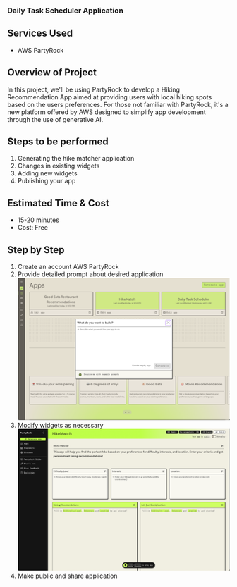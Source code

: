### Daily Task Scheduler Application

## Services Used
- AWS PartyRock

## Overview of Project
In this project, we'll be using PartyRock to develop a Hiking Recommendation App aimed at providing users with local hiking spots based on the users preferences. For those not familiar with PartyRock, it's a new platform offered by AWS designed to simplify app development through the use of generative AI. 

## Steps to be performed
1. Generating the hike matcher application
2. Changes in existing widgets
3. Adding new widgets
4. Publishing your app

## Estimated Time & Cost
- 15-20 minutes
- Cost: Free

## Step by Step
1. Create an account AWS PartyRock
2. Provide detailed prompt about desired application
![picture](https://github.com/dani3lng/projects-aws/blob/main/hike-match/images/Screenshot%202024-06-30%20at%2022.47.55.png)
4. Modify widgets as necessary
![picture](https://github.com/dani3lng/projects-aws/blob/main/hike-match/images/Screenshot%202024-06-30%20at%2022.49.28.png)
6. Make public and share application
